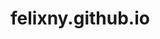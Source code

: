 # felixny.github.io
<!-- Force rebuild - LinkedIn and GitHub links added -->
<!-- Force GitHub Pages cache refresh - Fri Oct 24 19:45:43 UTC 2025 -->
